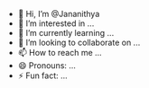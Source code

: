 - 👋 Hi, I’m @Jananithya
- 👀 I’m interested in ...
- 🌱 I’m currently learning ...
- 💞️ I’m looking to collaborate on ...
- 📫 How to reach me ...
- 😄 Pronouns: ...
- ⚡ Fun fact: ...

<!---
Jananithya/Jananithya is a ✨ special ✨ repository because its `README.md` (this file) appears on your GitHub profile.
You can click the Preview link to take a look at your changes.
--->
